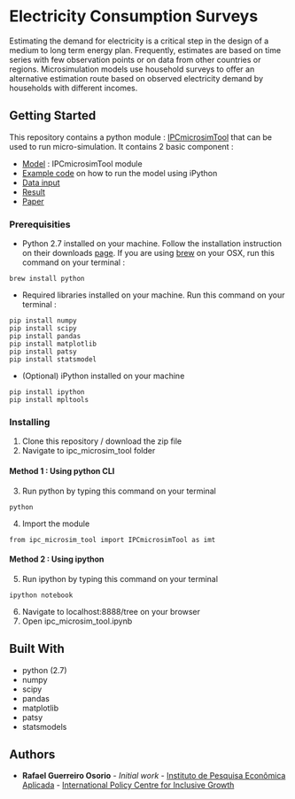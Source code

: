 # Electricity Consumption Surveys

Estimating the demand for electricity is a critical step in the design of a medium to long term energy plan. Frequently, estimates are based on time series with few observation points or on data from other countries or regions. Microsimulation models use household surveys to offer an alternative estimation route based on observed electricity demand by households with different incomes.

## Getting Started

This repository contains a python module : [IPCmicrosimTool](https://github.com/UN-DESA-Modelling/Electricity_Consumption_Surveys/blob/master/ipc_microsim_tool/ipc_microsim_tool.py) that can be used to run micro-simulation. It contains 2 basic component : 
* [Model](https://github.com/UN-DESA-Modelling/Electricity_Consumption_Surveys/blob/master/ipc_microsim_tool/ipc_microsim_tool.py) : IPCmicrosimTool module
* [Example code](https://github.com/UN-DESA-Modelling/Electricity_Consumption_Surveys/blob/master/ipc_microsim_tool/ipc_microsim_tool.ipynb) on how to run the model using iPython
* [Data input](https://github.com/UN-DESA-Modelling/Electricity_Consumption_Surveys/tree/master/ipc_microsim_tool/data)
* [Result](https://github.com/UN-DESA-Modelling/Electricity_Consumption_Surveys/tree/master/ipc_microsim_tool/result)
* [Paper](https://github.com/UN-DESA-Modelling/Electricity_Consumption_Surveys/blob/master/IPC.microsim.tool.pdf)

### Prerequisities

* Python 2.7 installed on your machine. Follow the installation instruction on their downloads [page](https://www.python.org/downloads/). If you are using [brew](http://brew.sh/) on your OSX, run this command on your terminal : 
```
brew install python
```
* Required libraries installed on your machine. Run this command on your terminal : 
```
pip install numpy
pip install scipy
pip install pandas
pip install matplotlib
pip install patsy
pip install statsmodel
```
* (Optional) iPython installed on your machine
```
pip install ipython
pip install mpltools
```

### Installing
1. Clone this repository / download the zip file
2. Navigate to ipc_microsim_tool folder

#### Method 1 : Using python CLI
3. Run python by typing this command on your terminal
```
python
```
4. Import the module
```
from ipc_microsim_tool import IPCmicrosimTool as imt
```
#### Method 2 : Using ipython
5. Run ipython by typing this command on your terminal
```
ipython notebook
```
6. Navigate to localhost:8888/tree on your browser
7. Open ipc_microsim_tool.ipynb


## Built With

* python (2.7)
* numpy
* scipy
* pandas
* matplotlib
* patsy
* statsmodels

## Authors

* **Rafael Guerreiro Osorio** - *Initial work* - [Instituto de Pesquisa Econômica Aplicada](www.ipea.gov.br) - [International Policy Centre for Inclusive Growth](www.ipc-undp.org)
